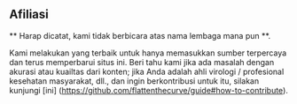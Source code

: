 ## Afiliasi 
 ** Harap dicatat, kami tidak berbicara atas nama lembaga mana pun **. 

Kami melakukan yang terbaik untuk hanya memasukkan sumber terpercaya dan terus memperbarui situs ini. Beri tahu kami jika ada masalah dengan akurasi atau kuailtas dari konten; jika Anda adalah ahli virologi / profesional kesehatan masyarakat, dll., dan ingin berkontribusi untuk itu, silakan kunjungi [ini] (https://github.com/flattenthecurve/guide#how-to-contribute). 
